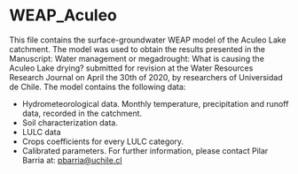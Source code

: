 # WEAP_Aculeo

This file contains the surface-groundwater WEAP model of the Aculeo Lake catchment. The model was used to obtain the results presented in the Manuscript: Water management or megadrought: What is causing the Aculeo Lake drying? submitted for revision at the Water Resources Research Journal on April the 30th of 2020, by researchers of Universidad de Chile.
The model contains the following data:
-	Hydrometeorological data. Monthly temperature, precipitation and runoff data, recorded in the catchment.
-	Soil characterization data.
-	LULC data
-	Crops coefficients for every LULC category.
-	Calibrated parameters.
For further information, please contact Pilar Barria at: pbarria@uchile.cl
